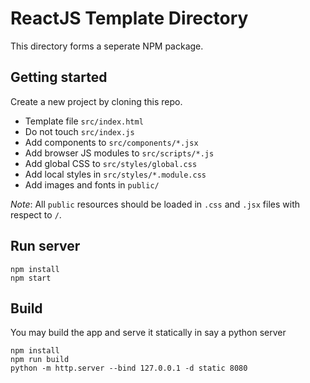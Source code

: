 # ReactJS Template Directory
This directory forms a seperate NPM package.

## Getting started
Create a new project by cloning this repo.

- Template file `src/index.html`
- Do not touch `src/index.js`
- Add components to `src/components/*.jsx`
- Add browser JS modules to `src/scripts/*.js`
- Add global CSS to `src/styles/global.css`
- Add local styles in `src/styles/*.module.css`
- Add images and fonts in `public/`

*Note*: All `public` resources should be loaded in `.css` and `.jsx` files with respect to `/`.

## Run server
```
npm install
npm start
```

## Build
You may build the app and serve it statically in say a python server
```
npm install
npm run build
python -m http.server --bind 127.0.0.1 -d static 8080
```
